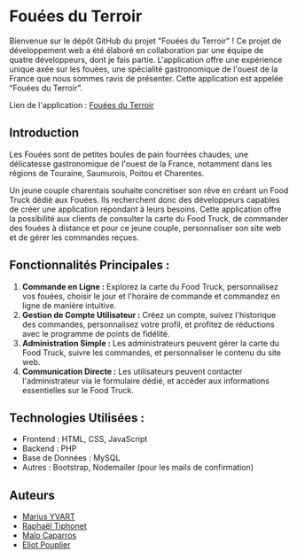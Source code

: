 # Fouées du Terroir

Bienvenue sur le dépôt GitHub du projet "Fouées du Terroir" ! Ce projet de développement web a été élaboré en collaboration par une équipe de quatre développeurs, dont je fais partie. L'application offre une expérience unique axée sur les fouées, une spécialité gastronomique de l'ouest de la France que nous sommes ravis de présenter.
Cette application est appelée “Fouées du Terroir”.

Lien de l'application : [Fouées du Terroir](https://rtiphonet.fr/foodtruck/accueil.php)

## Introduction

Les Fouées sont de petites boules de pain fourrées chaudes, une délicatesse gastronomique de l'ouest de la France, notamment dans les régions de Touraine, Saumurois, Poitou et Charentes.

Un jeune couple charentais souhaite concrétiser son rêve en créant un Food Truck dédié aux Fouées. Ils recherchent donc des développeurs capables de créer une application répondant à leurs besoins. Cette application offre la possibilité aux clients de consulter la carte du Food Truck, de commander des fouées à distance et pour ce jeune couple, personnaliser son site web et de gérer les commandes reçues. 

## Fonctionnalités Principales :

1. **Commande en Ligne :** Explorez la carte du Food Truck, personnalisez vos fouées, choisir le jour et l'horaire de commande et commandez en ligne de manière intuitive.
2. **Gestion de Compte Utilisateur :** Créez un compte, suivez l'historique des commandes, personnalisez votre profil, et profitez de réductions avec le programme de points de fidélité.
3. **Administration Simple :** Les administrateurs peuvent gérer la carte du Food Truck, suivre les commandes, et personnaliser le contenu du site web.
4. **Communication Directe :** Les utilisateurs peuvent contacter l'administrateur via le formulaire dédié, et accéder aux informations essentielles sur le Food Truck.

## Technologies Utilisées :

- Frontend : HTML, CSS, JavaScript
- Backend : PHP
- Base de Données : MySQL
- Autres : Bootstrap, Nodemailer (pour les mails de confirmation)

## Auteurs 

- [Marius YVART](https://github.com/MuuvaY)
- [Raphaël Tiphonet](https://github.com/Raphitpt)
- [Malo Caparros](https://github.com/MaloCaparros)
- [Eliot Pouplier](https://github.com/eliotpp1)



